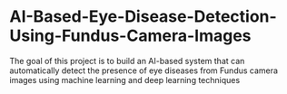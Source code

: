 # AI-Based-Eye-Disease-Detection-Using-Fundus-Camera-Images
The goal of this project is to build an AI-based system that can automatically detect the presence of eye diseases from Fundus camera images using machine learning and deep learning techniques
